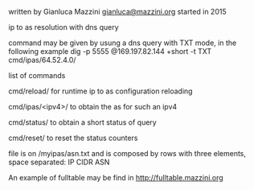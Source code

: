 written by Gianluca Mazzini gianluca@mazzini.org started in 2015

ip to as resolution with dns query

command may be given by usung a dns query with TXT mode, in the following example dig -p 5555 @169.197.82.144 +short -t TXT cmd/ipas/64.52.4.0/

list of commands

cmd/reload/ for runtime ip to as configuration reloading

cmd/ipas/\<ipv4\>/ to obtain the as for such an ipv4

cmd/status/ to obtain a short status of query

cmd/reset/ to reset the status counters

file is on /myipas/asn.txt and is composed by rows with three elements, space separated: IP CIDR ASN

An example of fulltable may be find in http://fulltable.mazzini.org
